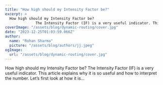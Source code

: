 ```yaml
---
title: "How high should my Intensity Factor be?"
excerpt: >
  How high should my Intensity Factor be?
              The Intensity Factor (IF) is a very useful indicator. This article explains why it is so useful and how to interpret the number. Let’s first look at
coverImage: "/assets/blog/dynamic-routing/cover.jpg"
date: "2023-12-25T01:03:59.066Z"
author:
  name: "Rohan Sharma"
  picture: "/assets/blog/authors/jj.jpeg"
ogImage:
  url: "/assets/blog/dynamic-routing/cover.jpg"
---
```


How high should my Intensity Factor be?
            The Intensity Factor (IF) is a very useful indicator. This article explains why it is so useful and how to interpret the number. Let’s first look at how it is…